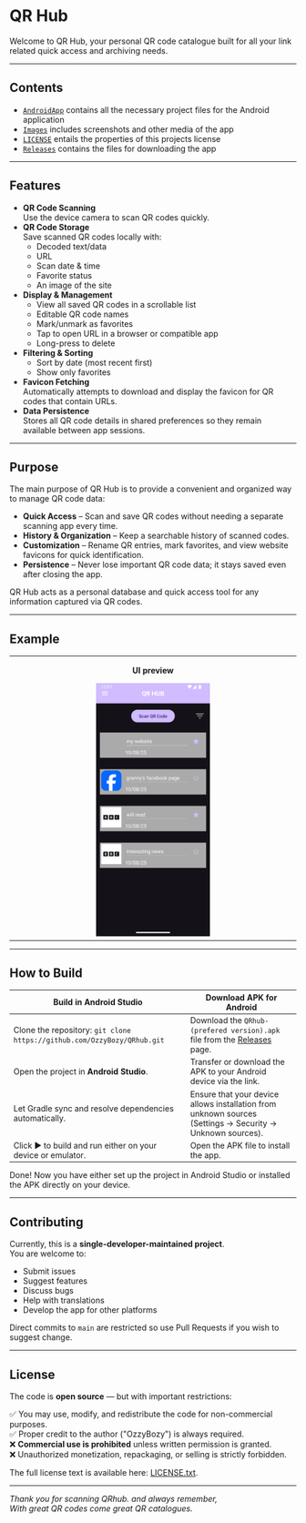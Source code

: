 # QR Hub

Welcome to QR Hub, your personal QR code catalogue built for all your link related quick access and archiving needs.

---

## Contents
* [`AndroidApp`](AndroidApp) contains all the necessary project files for the Android application
* [`Images`](Images) includes screenshots and other media of the app
* [`LICENSE`](LICENSE.txt) entails the properties of this projects license
* [`Releases`](https://github.com/OzzyBozy/QRhub/releases) contains the files for downloading the app

---

## Features

- **QR Code Scanning**  
  Use the device camera to scan QR codes quickly.
- **QR Code Storage**  
  Save scanned QR codes locally with:
  - Decoded text/data
  - URL
  - Scan date & time
  - Favorite status
  - An image of the site
- **Display & Management**  
  - View all saved QR codes in a scrollable list
  - Editable QR code names
  - Mark/unmark as favorites
  - Tap to open URL in a browser or compatible app
  - Long-press to delete
- **Filtering & Sorting**  
  - Sort by date (most recent first)
  - Show only favorites
- **Favicon Fetching**  
  Automatically attempts to download and display the favicon for QR codes that contain URLs.
- **Data Persistence**  
  Stores all QR code details in shared preferences so they remain available between app sessions.

---

## Purpose

The main purpose of QR Hub is to provide a convenient and organized way to manage QR code data:

- **Quick Access** – Scan and save QR codes without needing a separate scanning app every time.
- **History & Organization** – Keep a searchable history of scanned codes.
- **Customization** – Rename QR entries, mark favorites, and view website favicons for quick identification.
- **Persistence** – Never lose important QR code data; it stays saved even after closing the app.

QR Hub acts as a personal database and quick access tool for any information captured via QR codes.

---

## Example
<table>
  <tr>
    <td align="center" width="25%">
      <p><strong>UI preview</strong></p>
      <img src="Images/UIexample.png" alt="UI example" width="200"/>
    </td>
  </tr>
</table>


---

## How to Build

| Build in Android Studio | Download APK for Android |
| --- | --- |
| Clone the repository: `git clone https://github.com/OzzyBozy/QRhub.git` | Download the `QRhub-(prefered version).apk` file from the [Releases](https://github.com/OzzyBozy/QRhub/releases) page. |
| Open the project in **Android Studio**. | Transfer or download the APK to your Android device via the link. |
| Let Gradle sync and resolve dependencies automatically. | Ensure that your device allows installation from unknown sources (Settings → Security → Unknown sources). |
| Click ▶️ to build and run either on your device or emulator. | Open the APK file to install the app. |

Done! Now you have either set up the project in Android Studio or installed the APK directly on your device.

---

## Contributing
Currently, this is a **single-developer-maintained project**.  
You are welcome to:

- Submit issues
- Suggest features
- Discuss bugs
- Help with translations
- Develop the app for other platforms

Direct commits to `main` are restricted so use Pull Requests if you wish to suggest change.

---

## License

The code is **open source** — but with important restrictions:

 ✅ You may use, modify, and redistribute the code for non-commercial purposes.  
 ✅ Proper credit to the author ("OzzyBozy") is always required.  
 ❌ **Commercial use is prohibited** unless written permission is granted.  
 ❌ Unauthorized monetization, repackaging, or selling is strictly forbidden.  

The full license text is available here: [LICENSE.txt](LICENSE.txt).

---
*Thank you for scanning QRhub. and always remember,  
With great QR codes come great QR catalogues.*
